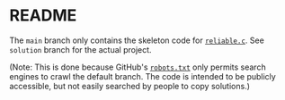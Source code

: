 # README

The `main` branch only contains the skeleton code for [`reliable.c`](reliable.c). See `solution` branch for the actual project.

(Note: This is done because GitHub's [`robots.txt`](https://github.com/robots.txt) only permits search engines to crawl the default branch. The code is intended to be publicly accessible, but not easily searched by people to copy solutions.)
